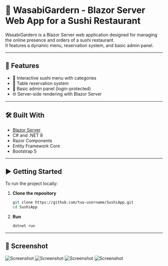 # 🍣 WasabiGardern - Blazor Server Web App for a Sushi Restaurant

WasabiGardern is a Blazor Server web application designed for managing the online presence and orders of a sushi restaurant.  
It features a dynamic menu, reservation system, and basic admin panel.

---

## 🚀 Features

- 🛒 Interactive sushi menu with categories
- 📅 Table reservation system
- 🔐 Basic admin panel (login-protected)
- 🌐 Server-side rendering with Blazor Server

---

## 🛠️ Built With

- [Blazor Server](https://dotnet.microsoft.com/en-us/apps/aspnet/web-apps/blazor)
- C# and .NET 8
- Razor Components
- Entity Framework Core
- Bootstrap 5

---

## ▶️ Getting Started

To run the project locally:

1. **Clone the repository**
   ```bash
   git clone https://github.com/tuo-username/SushiApp.git
   cd SushiApp

2. **Run**
   ```bash
   dotnet run

---

## 📸 Screenshot
![Screenshot](./assets/Screenshot1.png)
![Screenshot](./assets/Screenshot2.png)
![Screenshot](./assets/Screenshot3.png)
![Screenshot](./assets/Screenshot4.png)






